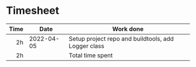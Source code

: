 # Timesheet

| Time | Date       | Work done                                           |
| ----:| ---------- | --------------------------------------------------- |
| 2h   | 2022-04-05 | Setup project repo and buildtools, add Logger class |
| 2h   |            | Total time spent |

